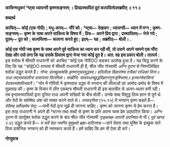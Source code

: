 **काचिन्मधुकरं ²ष्ट्वा ध्यायन्ती कृष्णसङ्गमम् ।** **प्रियप्रस्थापितं दूतं कल्पयित्वेदमब्रवीत् ॥ ११॥** 

**शब्दार्थ** 

**काचित्—** **कोई (एक गोपी)** **; मधु-करम्—** **भौंरे को** **; ²ष्ट्वा—** **देखकर** **; ध्यायन्ती—** **ध्यान में मग्न** **; कृष्ण-सङ्गमम्—** **कृष्ण के** **साथ अपने सान्निध्य के विषय में** **; प्रिय—** **अपने प्रिय द्वारा** **; प्रस्थापितम्—** **भेजे गये** **; दूतम्—** **दूत को** **; कल्पयित्वा—** **कल्पना** **करते हुए** **; इदम्—** **यह** **; अब्रवीत्—** **बोली।** **.** 

**कोई एक गोपी जब कृष्ण के साथ अपने पूर्व सान्निध्य का ध्यान कर रही थी, तो उसने** **अपने सामने एक भौंरा देखा और उसे लगा कि यह उसके प्रियतम द्वारा भेजा गया कोई दूत है।** **अत: वह इस प्रकार बोली।** **तात्पर्य :** इस श्लोक में श्रीमती राधारानी को *काचित्* ''कोई एक गोपीÓÓ कहकर उल्लेख हुआ है। यह सिद्ध करने के लिए कि यह ''कोईÓÓ वास्तव में श्रीमती राधारानी ही हैं, श्रील जीव गोस्वामी *अग्नि पुराण* से निश्नलिखित श्लोक उद्धृत करते हैं। *गोप्य: प्रपच्छुरूषसि कृष्णानुचरमुद्धवम्।* *हरिलीला विहारांश्च तत्रैकां राधिकां विना॥* *राधा तद्भावसंलीना वासनाया विरामिता।* *सखीभि: सावयधाच्छुद्धविज्ञानगुणजृश्भितम्॥* *इज्यान्तेवासिनां वेदचरमांशविभावनै।* ''भोर में गोपियों ने कृष्णदास उद्धव से भगवान् की लीलाओं एवं आमोद-प्रमोद के विषय में पूछताछ की। कृष्ण के विचार में लीन एकमात्र श्रीमती राधारानी ही इस बातचीत से अलग-थलग बनी रही। तब वृन्दावनवासियों द्वारा पूजित राधा अपनी सखियों के बीच बोलीं। उनके शब्द विशुद्ध दिव्य ज्ञान से पूर्ण थे और वेदों के सर्वश्रेष्ठ अंश को व्यक्त करने वाले थे। *भगवद्गीता* (१५.१५) में भगवान् कृष्ण कहते हैं— *वेदैश्च् सर्वैरहमेव वेद्य:* —सभी वेदों द्वारा मुझे ही जानना चाहिए। कृष्ण को जानना कृष्ण से प्रेम करना है। इस तरह राधारानी ने अपने ही ²ष्टान्त तथा शब्दों से कृष्ण के प्रति अपना चरम प्रेम उद्घाटित किया। *अग्नि पुराण* से उपर्युक्त श्लोक उद्धृत करने के बाद श्रील जीव गोस्वामी *नृङ्क्षसह-तापनी उपनिषद*  से भी ( *पूर्व खण्ड* २.४) उद्धृत करते हैं— *यं सर्वे देवा नमन्ति मुमुक्षवो ब्रह्म-वादिनश्च* —सारे देवता तथा मुक्ति के इच्छुक सारे दिव्य दार्शनिक भगवान् को ही नमस्कार करते हैं। हमें चाहिए कि हम भी ऐसा ही करें।  

**गोप्युवाच** 